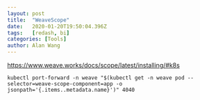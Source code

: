 ```yaml
---
layout: post
title:  "WeaveScope"
date:   2020-01-20T19:50:04.396Z
tags:   [redash, bi]
categories: [Tools]
author: Alan Wang
---
```


https://www.weave.works/docs/scope/latest/installing/#k8s

```shell script
kubectl port-forward -n weave "$(kubectl get -n weave pod --selector=weave-scope-component=app -o jsonpath='{.items..metadata.name}')" 4040
```



